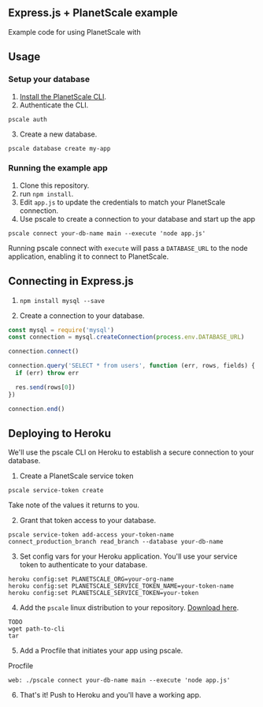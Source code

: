 ## Express.js + PlanetScale example

Example code for using PlanetScale with

## Usage

### Setup your database
1. [Install the PlanetScale CLI](https://planetscale.com/cli).
2. Authenticate the CLI.
```
pscale auth
```

3. Create a new database.
```
pscale database create my-app
```

### Running the example app

1. Clone this repository.
2. run `npm install`.
3. Edit `app.js` to update the credentials to match your PlanetScale connection.
4. Use pscale to create a connection to your database and start up the app
```
pscale connect your-db-name main --execute 'node app.js'
```

Running pscale connect with `execute` will pass a `DATABASE_URL` to the node application, enabling it to connect to PlanetScale.

## Connecting in Express.js

1. `npm install mysql --save`

2. Create a connection to your database.

```JavaScript
const mysql = require('mysql')
const connection = mysql.createConnection(process.env.DATABASE_URL)

connection.connect()

connection.query('SELECT * from users', function (err, rows, fields) {
  if (err) throw err

  res.send(rows[0])
})

connection.end()
```

## Deploying to Heroku
We'll use the pscale CLI on Heroku to establish a secure connection to your database.

1. Create a PlanetScale service token
```
pscale service-token create
```

Take note of the values it returns to you.

2. Grant that token access to your database.
```
pscale service-token add-access your-token-name connect_production_branch read_branch --database your-db-name
```

3. Set config vars for your Heroku application. You'll use your service token to authenticate to your database.
```
heroku config:set PLANETSCALE_ORG=your-org-name
heroku config:set PLANETSCALE_SERVICE_TOKEN_NAME=your-token-name
heroku config:set PLANETSCALE_SERVICE_TOKEN=your-token
```

4. Add the `pscale` linux distribution to your repository. [Download here](https://github.com/planetscale/cli/releases).

```
TODO
wget path-to-cli
tar
```

5. Add a Procfile that initiates your app using pscale.

Procfile
```
web: ./pscale connect your-db-name main --execute 'node app.js'
```

6. That's it! Push to Heroku and you'll have a working app.






